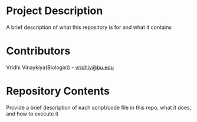 # Project Description

A brief description of what this repository is for and what it contains

# Contributors

Vridhi Vinaykiya(Biologist) - vridhiv@bu.edu

# Repository Contents

Provide a brief description of each script/code file in this repo, what it does, and how to execute it
